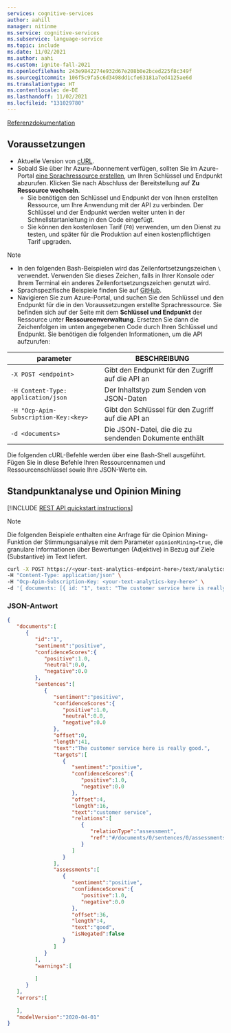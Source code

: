 ```yaml
---
services: cognitive-services
author: aahill
manager: nitinme
ms.service: cognitive-services
ms.subservice: language-service
ms.topic: include
ms.date: 11/02/2021
ms.author: aahi
ms.custom: ignite-fall-2021
ms.openlocfilehash: 243e9842274e932d67e208b0e2bced225f8c349f
ms.sourcegitcommit: 106f5c9fa5c6d3498dd1cfe63181a7ed4125ae6d
ms.translationtype: HT
ms.contentlocale: de-DE
ms.lasthandoff: 11/02/2021
ms.locfileid: "131029780"
---
```

[Referenzdokumentation](https://westus2.dev.cognitive.microsoft.com/docs/services/TextAnalytics-v3-1/)


## <a name="prerequisites"></a>Voraussetzungen

* Aktuelle Version von [cURL](https://curl.haxx.se/).
* Sobald Sie über Ihr Azure-Abonnement verfügen, sollten Sie im Azure-Portal <a href="https://ms.portal.azure.com/#create/Microsoft.CognitiveServicesTextAnalytics"  title="Erstellen einer Sprachressource"  target="_blank">eine Sprachressource erstellen</a>, um Ihren Schlüssel und Endpunkt abzurufen. Klicken Sie nach Abschluss der Bereitstellung auf **Zu Ressource wechseln**.
    * Sie benötigen den Schlüssel und Endpunkt der von Ihnen erstellten Ressource, um Ihre Anwendung mit der API zu verbinden. Der Schlüssel und der Endpunkt werden weiter unten in der Schnellstartanleitung in den Code eingefügt.
    * Sie können den kostenlosen Tarif (`F0`) verwenden, um den Dienst zu testen, und später für die Produktion auf einen kostenpflichtigen Tarif upgraden.

> [!NOTE]
> * In den folgenden Bash-Beispielen wird das Zeilenfortsetzungszeichen `\` verwendet. Verwenden Sie dieses Zeichen, falls in Ihrer Konsole oder Ihrem Terminal ein anderes Zeilenfortsetzungszeichen genutzt wird.
> * Sprachspezifische Beispiele finden Sie auf [GitHub](https://github.com/Azure-Samples/cognitive-services-quickstart-code).
> * Navigieren Sie zum Azure-Portal, und suchen Sie den Schlüssel und den Endpunkt für die in den Voraussetzungen erstellte Sprachressource. Sie befinden sich auf der Seite mit dem **Schlüssel und Endpunkt** der Ressource unter **Ressourcenverwaltung**. Ersetzen Sie dann die Zeichenfolgen im unten angegebenen Code durch Ihren Schlüssel und Endpunkt.
Sie benötigen die folgenden Informationen, um die API aufzurufen:


|parameter  |BESCHREIBUNG  |
|---------|---------|
|`-X POST <endpoint>`     | Gibt den Endpunkt für den Zugriff auf die API an        |
|`-H Content-Type: application/json`     | Der Inhaltstyp zum Senden von JSON-Daten          |
|`-H "Ocp-Apim-Subscription-Key:<key>`    | Gibt den Schlüssel für den Zugriff auf die API an        |
|`-d <documents>`     | Die JSON-Datei, die die zu sendenden Dokumente enthält         |

Die folgenden cURL-Befehle werden über eine Bash-Shell ausgeführt. Fügen Sie in diese Befehle Ihren Ressourcennamen und Ressourcenschlüssel sowie Ihre JSON-Werte ein.


## <a name="sentiment-analysis-and-opinion-mining"></a>Standpunktanalyse und Opinion Mining

[!INCLUDE [REST API quickstart instructions](../../../includes/rest-api-instructions.md)]

> [!NOTE]
> Die folgenden Beispiele enthalten eine Anfrage für die Opinion Mining-Funktion der Stimmungsanalyse mit dem Parameter `opinionMining=true`, die granulare Informationen über Bewertungen (Adjektive) in Bezug auf Ziele (Substantive) im Text liefert.

```bash
curl -X POST https://<your-text-analytics-endpoint-here>/text/analytics/v3.2-preview.1/sentiment?opinionMining=true \
-H "Content-Type: application/json" \
-H "Ocp-Apim-Subscription-Key: <your-text-analytics-key-here>" \
-d '{ documents: [{ id: "1", text: "The customer service here is really good."}]}'
```

### <a name="json-response"></a>JSON-Antwort

```json
{
   "documents":[
      {
         "id":"1",
         "sentiment":"positive",
         "confidenceScores":{
            "positive":1.0,
            "neutral":0.0,
            "negative":0.0
         },
         "sentences":[
            {
               "sentiment":"positive",
               "confidenceScores":{
                  "positive":1.0,
                  "neutral":0.0,
                  "negative":0.0
               },
               "offset":0,
               "length":41,
               "text":"The customer service here is really good.",
               "targets":[
                  {
                     "sentiment":"positive",
                     "confidenceScores":{
                        "positive":1.0,
                        "negative":0.0
                     },
                     "offset":4,
                     "length":16,
                     "text":"customer service",
                     "relations":[
                        {
                           "relationType":"assessment",
                           "ref":"#/documents/0/sentences/0/assessments/0"
                        }
                     ]
                  }
               ],
               "assessments":[
                  {
                     "sentiment":"positive",
                     "confidenceScores":{
                        "positive":1.0,
                        "negative":0.0
                     },
                     "offset":36,
                     "length":4,
                     "text":"good",
                     "isNegated":false
                  }
               ]
            }
         ],
         "warnings":[
            
         ]
      }
   ],
   "errors":[
      
   ],
   "modelVersion":"2020-04-01"
}
```
